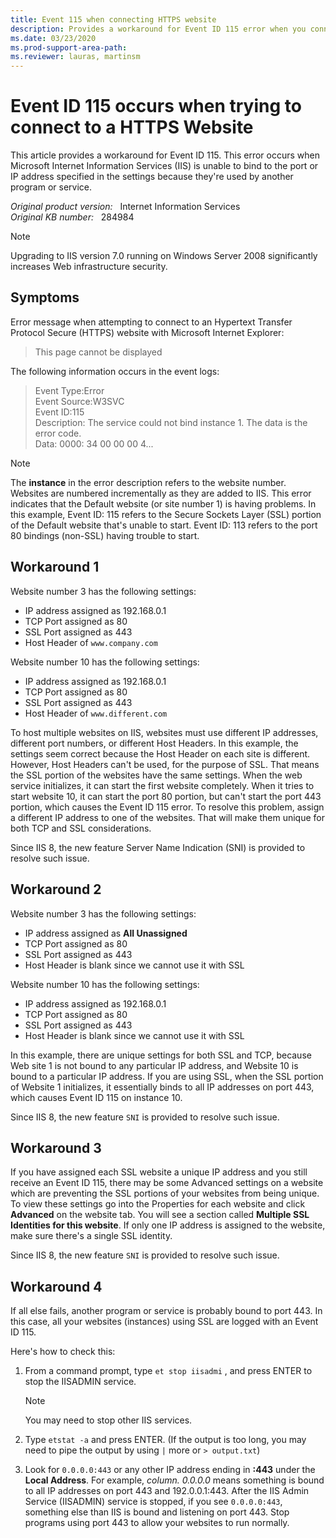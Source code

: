 ```yaml
---
title: Event 115 when connecting HTTPS website 
description: Provides a workaround for Event ID 115 error when you connect to a Web site by using HTTPS.
ms.date: 03/23/2020
ms.prod-support-area-path: 
ms.reviewer: lauras, martinsm
---
```

# Event ID 115 occurs when trying to connect to a HTTPS Website

This article provides a workaround for Event ID 115. This error occurs when Microsoft Internet Information Services (IIS) is unable to bind to the port or IP address specified in the settings because they're used by another program or service.

_Original product version:_ &nbsp; Internet Information Services  
_Original KB number:_ &nbsp; 284984

> [!NOTE]
> Upgrading to IIS version 7.0 running on Windows Server 2008 significantly increases Web infrastructure security.

## Symptoms

Error message when attempting to connect to an Hypertext Transfer Protocol Secure (HTTPS) website with Microsoft Internet Explorer:

> This page cannot be displayed

The following information occurs in the event logs:

> Event Type:Error  
> Event Source:W3SVC  
> Event ID:115  
> Description: The service could not bind instance 1. The data is the error code.  
> Data: 0000: 34 00 00 00 4...

> [!NOTE]
> The **instance** in the error description refers to the website number. Websites are numbered incrementally as they are added to IIS. This error indicates that the Default website (or site number 1) is having problems. In this example, Event ID: 115 refers to the Secure Sockets Layer (SSL) portion of the Default website that's unable to start. Event ID: 113 refers to the port 80 bindings (non-SSL) having trouble to start.

## Workaround 1

Website number 3 has the following settings:

- IP address assigned as 192.168.0.1
- TCP Port assigned as 80
- SSL Port assigned as 443
- Host Header of `www.company.com`

Website number 10 has the following settings:

- IP address assigned as 192.168.0.1
- TCP Port assigned as 80
- SSL Port assigned as 443
- Host Header of `www.different.com`

To host multiple websites on IIS, websites must use different IP addresses, different port numbers, or different Host Headers. In this example, the settings seem correct because the Host Header on each site is different. However, Host Headers can't be used, for the purpose of SSL. That means the SSL portion of the websites have the same settings. When the web service initializes, it can start the first website completely. When it tries to start website 10, it can start the port 80 portion, but can't start the port 443 portion, which causes the Event ID 115 error. To resolve this problem, assign a different IP address to one of the websites. That will make them unique for both TCP and SSL considerations.

Since IIS 8, the new feature Server Name Indication (SNI) is provided to resolve such issue.

## Workaround 2

Website number 3 has the following settings:

- IP address assigned as **All Unassigned**
- TCP Port assigned as 80
- SSL Port assigned as 443
- Host Header is blank since we cannot use it with SSL

Website number 10 has the following settings:

- IP address assigned as 192.168.0.1
- TCP Port assigned as 80
- SSL Port assigned as 443
- Host Header is blank since we cannot use it with SSL

In this example, there are unique settings for both SSL and TCP, because Web site 1 is not bound to any particular IP address, and Website 10 is bound to a particular IP address. If you are using SSL, when the SSL portion of Website 1 initializes, it essentially binds to all IP addresses on port 443, which causes Event ID 115 on instance 10.

Since IIS 8, the new feature `SNI` is provided to resolve such issue.

## Workaround 3

If you have assigned each SSL website a unique IP address and you still receive an Event ID 115, there may be some Advanced settings on a website which are preventing the SSL portions of your websites from being unique. To view these settings go into the Properties for each website and click **Advanced** on the website tab. You will see a section called **Multiple SSL Identities for this website**. If only one IP address is assigned to the website, make sure there's a single SSL identity.

Since IIS 8, the new feature `SNI` is provided to resolve such issue.

## Workaround 4

If all else fails, another program or service is probably bound to port 443. In this case, all your websites (instances) using SSL are logged with an Event ID 115.

Here's how to check this:

1. From a command prompt, type `et stop iisadmi` , and press ENTER to stop the IISADMIN service.

    > [!NOTE]
    > You may need to stop other IIS services.

2. Type `etstat -a` and press ENTER. (If the output is too long, you may need to pipe the output by using `|` more or `> output.txt`)
3. Look for `0.0.0.0:443` or any other IP address ending in **:443** under the **Local Address**. For example, *column. 0.0.0.0* means something is bound to all IP addresses on port 443 and 192.0.0.1:443. After the IIS Admin Service (IISADMIN) service is stopped, if you see `0.0.0.0:443`, something else than IIS is bound and listening on port 443. Stop programs using port 443 to allow your websites to run normally.
